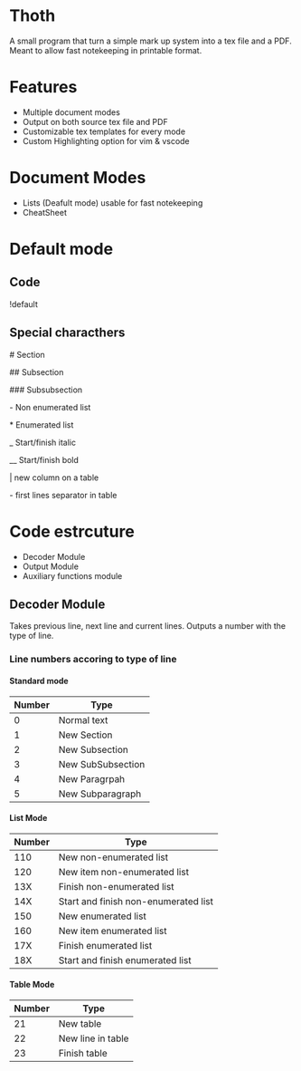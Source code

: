 # Thoth
A small program that turn a simple mark up system into a tex file and a PDF. Meant to allow fast notekeeping in printable format.

# Features
- Multiple document modes
- Output on both source tex file and PDF
- Customizable tex templates for every mode
- Custom Highlighting option for vim  & vscode

# Document Modes
- Lists (Deafult mode) usable for fast notekeeping
- CheatSheet 

# Default mode
## Code 
!default

## Special characthers
\# Section

\## Subsection

\### Subsubsection


\- Non enumerated list

\* Enumerated list

\_ Start/finish italic

\__ Start/finish bold


\| new column on a table

\- first lines separator in table

# Code estrcuture

- Decoder Module
- Output Module
- Auxiliary functions module

## Decoder Module

Takes previous line, next line and current lines. Outputs a number with the type of line.

### Line numbers accoring to type of line

#### Standard mode
Number | Type
-------|-------
0 | Normal text
1 | New Section
2 | New Subsection
3 | New SubSubsection
4 | New Paragrpah
5 | New Subparagraph

#### List Mode
Number | Type
-------|-------
110 | New non-enumerated list
120 | New item non-enumerated list
13X | Finish non-enumerated list
14X | Start and finish non-enumerated list
150 | New enumerated list
160 | New item enumerated list
17X | Finish enumerated list
18X | Start and finish enumerated list

#### Table Mode
Number | Type
-------|-------
21 | New table
22 | New line in table
23 | Finish table
